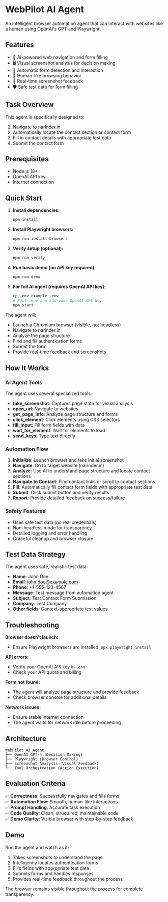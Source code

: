 # WebPilot AI Agent

An intelligent browser automation agent that can interact with websites like a human using OpenAI's GPT and Playwright.

## Features

- 🤖 AI-powered web navigation and form filling
- 🖥️ Visual screenshot analysis for decision making
- 🎯 Automatic form detection and interaction
- 🔄 Human-like browsing behavior
- 📸 Real-time screenshot feedback
- 🛡️ Safe test data for form filling

## Task Overview

This agent is specifically designed to:
1. Navigate to narinder.in
2. Automatically locate the contact section or contact form
3. Fill in contact details with appropriate test data
4. Submit the contact form

## Prerequisites

- Node.js 18+ 
- OpenAI API key
- Internet connection

## Quick Start

1. **Install dependencies:**
   ```bash
   npm install
   ```

2. **Install Playwright browsers:**
   ```bash
   npm run install-browsers
   ```

3. **Verify setup (optional):**
   ```bash
   npm run verify
   ```

4. **Run basic demo (no API key required):**
   ```bash
   npm run demo
   ```

5. **For full AI agent (requires OpenAI API key):**
   ```bash
   cp .env.example .env
   # Edit .env and add your OpenAI API key
   npm start
   ```

The agent will:
- Launch a Chromium browser (visible, not headless)
- Navigate to narinder.in
- Analyze the page structure
- Find and fill authentication forms
- Submit the form
- Provide real-time feedback and screenshots

## How It Works

### AI Agent Tools

The agent uses several specialized tools:

- **take_screenshot**: Captures page state for visual analysis
- **open_url**: Navigate to websites
- **get_page_info**: Analyze page structure and forms
- **click_element**: Click elements using CSS selectors
- **fill_input**: Fill form fields with data
- **wait_for_element**: Wait for elements to load
- **send_keys**: Type text directly

### Automation Flow

1. **Initialize**: Launch browser and take initial screenshot
2. **Navigate**: Go to target website (narinder.in)
3. **Analyze**: Use AI to understand page structure and locate contact sections
4. **Navigate to Contact**: Find contact links or scroll to contact sections
5. **Fill**: Automatically fill contact form fields with appropriate test data
6. **Submit**: Click submit button and verify results
7. **Report**: Provide detailed feedback on success/failure

### Safety Features

- Uses safe test data (no real credentials)
- Non-headless mode for transparency
- Detailed logging and error handling
- Graceful cleanup and browser closure

## Test Data Strategy

The agent uses safe, realistic test data:
- **Name**: John Doe
- **Email**: john.doe@example.com
- **Phone**: +1-555-123-4567
- **Message**: Test message from automation agent
- **Subject**: Test Contact Form Submission
- **Company**: Test Company
- **Other fields**: Context-appropriate test values

## Troubleshooting

**Browser doesn't launch:**
- Ensure Playwright browsers are installed: `npx playwright install`

**API errors:**
- Verify your OpenAI API key in `.env`
- Check your API quota and billing

**Form not found:**
- The agent will analyze page structure and provide feedback
- Check browser console for additional details

**Network issues:**
- Ensure stable internet connection
- The agent waits for network idle before proceeding

## Architecture

```
WebPilot AI Agent
├── OpenAI GPT-4 (Decision Making)
├── Playwright (Browser Control)
├── Screenshot Analysis (Visual Feedback)
└── Tool Orchestration (Action Execution)
```

## Evaluation Criteria

✅ **Correctness**: Successfully navigates and fills forms  
✅ **Automation Flow**: Smooth, human-like interactions  
✅ **Prompt Handling**: Accurate task execution  
✅ **Code Quality**: Clean, structured, maintainable code  
✅ **Demo Clarity**: Visible browser with step-by-step feedback  

## Demo

Run the agent and watch as it:
1. Takes screenshots to understand the page
2. Intelligently locates authentication forms
3. Fills fields with appropriate test data
4. Submits forms and handles responses
5. Provides real-time feedback throughout the process

The browser remains visible throughout the process for complete transparency.

